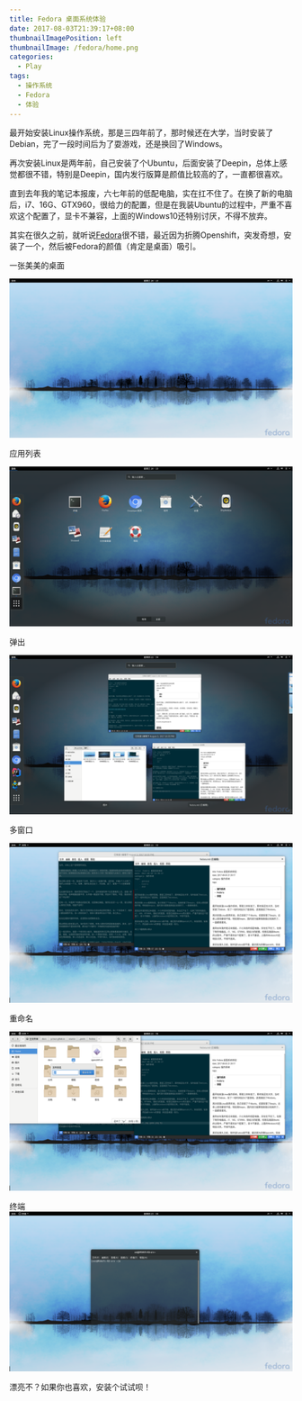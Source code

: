 ```yaml
---
title: Fedora 桌面系统体验
date: 2017-08-03T21:39:17+08:00
thumbnailImagePosition: left
thumbnailImage: /fedora/home.png
categories: 
  - Play
tags:
  - 操作系统
  - Fedora
  - 体验
---
```


最开始安装Linux操作系统，那是三四年前了，那时候还在大学，当时安装了Debian，完了一段时间后为了耍游戏，还是换回了Windows。
<!--more-->

再次安装Linux是两年前，自己安装了个Ubuntu，后面安装了Deepin，总体上感觉都很不错，特别是Deepin，国内发行版算是颜值比较高的了，一直都很喜欢。

直到去年我的笔记本报废，六七年前的低配电脑，实在扛不住了。在换了新的电脑后，i7、16G、GTX960，很给力的配置，但是在我装Ubuntu的过程中，严重不喜欢这个配置了，显卡不兼容，上面的Windows10还特别讨厌，不得不放弃。

其实在很久之前，就听说[Fedora](https://getfedora.org/)很不错，最近因为折腾Openshift，突发奇想，安装了一个，然后被Fedora的颜值（肯定是桌面）吸引。

一张美美的桌面

![fedora home](/fedora/home.png)

应用列表

![fedora apps](/fedora/apps.png)

弹出

![fedora pop](/fedora/super.png)

多窗口

![fedora edit](/fedora/edit.png)

重命名

![fedora rename](/fedora/rename.png)

终端
![fedora terminal](/fedora/terminal.png)

漂亮不？如果你也喜欢，安装个试试呗！
